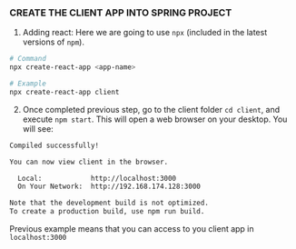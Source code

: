 ### CREATE THE CLIENT APP INTO SPRING PROJECT

1. Adding react: Here we are going to use `npx` (included in the latest versions of `npm`).

```bash
# Command
npx create-react-app <app-name>

# Example
npx create-react-app client
```

2. Once completed previous step, go to the client folder `cd client`, and execute `npm start`. This will open a web browser on your desktop. You will see:

```bash
Compiled successfully!

You can now view client in the browser.

  Local:            http://localhost:3000
  On Your Network:  http://192.168.174.128:3000

Note that the development build is not optimized.
To create a production build, use npm run build.

```

Previous example means that you can access to you client app in `localhost:3000`





















